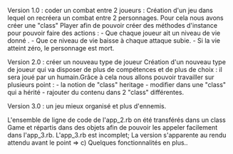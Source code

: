 Version 1.0 : 
coder un combat entre 2 joueurs : Création d'un jeu dans lequel on recréera un combat entre 2 personnages. 
Pour cela nous avons créer une "class" Player afin de pouvoir créer des méthodes d'instance pour pouvoir faire des actions : 
	- Que chaque joueur ait un niveau de vie donné .
	- Que ce niveau de vie baisse à chaque attaque subie.
	- Si la vie atteint zéro, le personnage est mort.




Version 2.0 : 
créer un nouveau type de joueur
Création d'un nouveau type de joueur qui va disposer de plus de compétences et de plus de choix : il sera joué par un humain.Grâce à cela nous allons pouvoir travailler sur plusieurs point : 
	- la notion de "class" heritage
	- modifier dans une "class" qui a hérité 
	- rajouter du contenu dans 2 "class" différentes.
	
	
	
	
Version 3.0 :
un jeu mieux organisé et plus d'ennemis.

L'ensemble de ligne de code de l'app_2.rb on été transférés dans un class Game et répartis dans des objets afin de pouvoir les appeler facilement dans l'app_3.rb.
L'app_3.rb est incomplet;
La version s'apparente au rendu attendu avant le point => c) Quelques fonctionnalités en plus..
	





